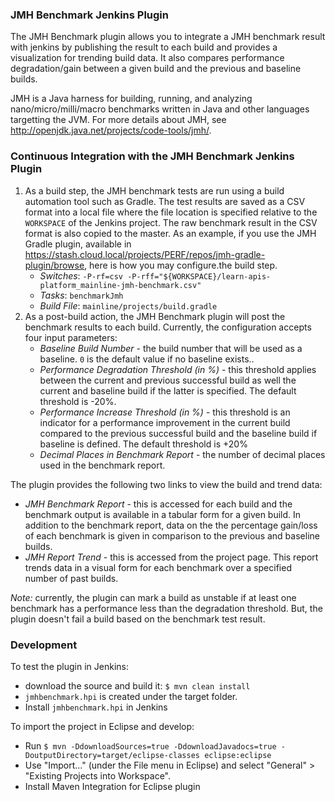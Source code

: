 ### JMH Benchmark Jenkins Plugin ###

The JMH Benchmark plugin allows you to integrate a JMH benchmark result with jenkins by publishing the result to each build and provides a visualization for trending build data. It also compares performance degradation/gain between a given build and the previous and baseline builds. 

JMH is a Java harness for building, running, and analyzing nano/micro/milli/macro benchmarks written in Java and other languages targetting the JVM. For more details about JMH, see http://openjdk.java.net/projects/code-tools/jmh/.

### Continuous Integration with the JMH Benchmark Jenkins Plugin ###

1. As a build step, the JMH benchmark tests are run using a build automation tool such as Gradle. The test results are saved as a CSV format into a local file where the file location is specified relative to the `WORKSPACE` of the Jenkins project. The raw benchmark result in the CSV format is also copied to the master. As an example, if you use the JMH Gradle plugin, available in https://stash.cloud.local/projects/PERF/repos/jmh-gradle-plugin/browse, here is how you may configure.the build step.
    * *Switches*: `-P-rf=csv -P-rff="${WORKSPACE}/learn-apis-platform_mainline-jmh-benchmark.csv"`
    * *Tasks*: `benchmarkJmh`
    * *Build File*: `mainline/projects/build.gradle`
2. As a post-build action, the JMH Benchmark plugin will post the benchmark results to each build. Currently, the configuration accepts four input parameters: 
    * *Baseline Build Number* - the build number that will be used as a baseline. `0` is the default value if no baseline exists..
    * *Performance Degradation Threshold (in %)* - this threshold applies between the current and previous successful build as well the current and baseline build if the latter is specified. The default threshold is -20%.
    * *Performance Increase Threshold (in %)* - this threshold is an indicator for a performance improvement in the current build compared to the previous successful build and the baseline build if baseline is defined. The default threshold is +20%
    * *Decimal Places in Benchmark Report* - the number of decimal places used in the benchmark report. 

The plugin provides the following two links to view the build and trend data:  
 
 * *JMH Benchmark Report* - this is accessed for each build and the benchmark output is available in a tabular form for a given build. In addition to the benchmark report, data on the the percentage gain/loss of each benchmark is given in comparison to the previous and baseline builds.
 * *JMH Report Trend* - this is accessed from the project page. This report trends data in a visual form for each benchmark over a specified number of past builds.

*Note:* currently, the plugin can mark a build as unstable if at least one benchmark has a performance less than the degradation threshold. But, the plugin doesn't fail a build based on the benchmark test result.


### Development ###

To test the plugin in Jenkins:

* download the source and build it: `$ mvn clean install`
* `jmhbenchmark.hpi` is created under the target folder. 
*  Install `jmhbenchmark.hpi` in Jenkins

To import the project in Eclipse and develop:

* Run `$ mvn -DdownloadSources=true -DdownloadJavadocs=true -DoutputDirectory=target/eclipse-classes eclipse:eclipse`
* Use "Import..." (under the File menu in Eclipse) and select "General" > "Existing Projects into Workspace". 
* Install Maven Integration for Eclipse plugin 